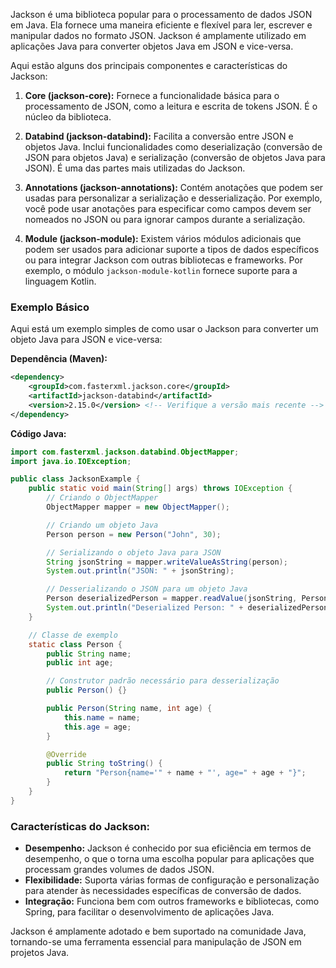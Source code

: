 Jackson é uma biblioteca popular para o processamento de dados JSON em Java. Ela fornece uma maneira eficiente e flexível para ler, escrever e manipular dados no formato JSON. Jackson é amplamente utilizado em aplicações Java para converter objetos Java em JSON e vice-versa.

Aqui estão alguns dos principais componentes e características do Jackson:

1. **Core (jackson-core):** Fornece a funcionalidade básica para o processamento de JSON, como a leitura e escrita de tokens JSON. É o núcleo da biblioteca.

2. **Databind (jackson-databind):** Facilita a conversão entre JSON e objetos Java. Inclui funcionalidades como deserialização (conversão de JSON para objetos Java) e serialização (conversão de objetos Java para JSON). É uma das partes mais utilizadas do Jackson.

3. **Annotations (jackson-annotations):** Contém anotações que podem ser usadas para personalizar a serialização e desserialização. Por exemplo, você pode usar anotações para especificar como campos devem ser nomeados no JSON ou para ignorar campos durante a serialização.

4. **Module (jackson-module):** Existem vários módulos adicionais que podem ser usados para adicionar suporte a tipos de dados específicos ou para integrar Jackson com outras bibliotecas e frameworks. Por exemplo, o módulo `jackson-module-kotlin` fornece suporte para a linguagem Kotlin.

### Exemplo Básico

Aqui está um exemplo simples de como usar o Jackson para converter um objeto Java para JSON e vice-versa:

**Dependência (Maven):**

```xml
<dependency>
    <groupId>com.fasterxml.jackson.core</groupId>
    <artifactId>jackson-databind</artifactId>
    <version>2.15.0</version> <!-- Verifique a versão mais recente -->
</dependency>
```

**Código Java:**

```java
import com.fasterxml.jackson.databind.ObjectMapper;
import java.io.IOException;

public class JacksonExample {
    public static void main(String[] args) throws IOException {
        // Criando o ObjectMapper
        ObjectMapper mapper = new ObjectMapper();

        // Criando um objeto Java
        Person person = new Person("John", 30);

        // Serializando o objeto Java para JSON
        String jsonString = mapper.writeValueAsString(person);
        System.out.println("JSON: " + jsonString);

        // Desserializando o JSON para um objeto Java
        Person deserializedPerson = mapper.readValue(jsonString, Person.class);
        System.out.println("Deserialized Person: " + deserializedPerson);
    }

    // Classe de exemplo
    static class Person {
        public String name;
        public int age;

        // Construtor padrão necessário para desserialização
        public Person() {}

        public Person(String name, int age) {
            this.name = name;
            this.age = age;
        }

        @Override
        public String toString() {
            return "Person{name='" + name + "', age=" + age + "}";
        }
    }
}
```

### Características do Jackson:

- **Desempenho:** Jackson é conhecido por sua eficiência em termos de desempenho, o que o torna uma escolha popular para aplicações que processam grandes volumes de dados JSON.
- **Flexibilidade:** Suporta várias formas de configuração e personalização para atender às necessidades específicas de conversão de dados.
- **Integração:** Funciona bem com outros frameworks e bibliotecas, como Spring, para facilitar o desenvolvimento de aplicações Java.

Jackson é amplamente adotado e bem suportado na comunidade Java, tornando-se uma ferramenta essencial para manipulação de JSON em projetos Java.